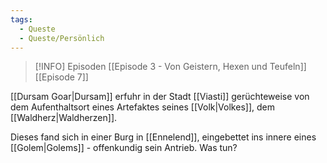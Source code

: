 ```yaml
---
tags:
  - Queste
  - Queste/Persönlich
---
```

> [!INFO] Episoden
> [[Episode 3 - Von Geistern, Hexen und Teufeln]]
> [[Episode 7]]

[[Dursam Goar|Dursam]] erfuhr in der Stadt [[Viasti]] gerüchteweise von dem Aufenthaltsort eines Artefaktes seines [[Volk|Volkes]], dem [[Waldherz|Waldherzen]].

Dieses fand sich in einer Burg in [[Ennelend]], eingebettet ins innere eines [[Golem|Golems]] - offenkundig sein Antrieb. Was tun?